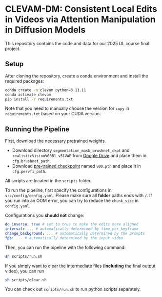 # CLEVAM-DM: Consistent Local Edits in Videos via Attention Manipulation in Diffusion Models

This repository contains the code and data for our 2025 DL course final project.

## Setup

After cloning the repository, create a conda environment and install the required packages:

```bash
conda create -n clevam python=3.11.11
conda activate clevam
pip install -r requirements.txt
```

Note that you need to manually choose the version for `cupy` in `requirements.txt` based on your CUDA version.

## Running the Pipeline

First, download the necessary pretrained weights.

- Download directory `segmentation_mask_brushnet_ckpt` and `realisticVisionV60B1_v51VAE` from [Google Drive](https://drive.google.com/drive/folders/1fqmS1CEOvXCxNWFrsSYd_jHYXxrydh1n) and place them in `cfg.brushnet_path`.
- Download [pre-trained checkpoint](https://huggingface.co/Mulns/PerVFI-v1-0/tree/main/PerVFI) named `v00.pth` and place it in `cfg.pervfi_path`.

All scripts are located in the `scripts` folder.

To run the pipeline, first specify the configurations in `src/config/config.yaml`. Please make sure all **folder** paths ends with `/`.
If you run into an OOM error, you can try to reduce the `chunk_size` in `config.yaml`.

Configurations you **should not** change:
```yaml
do_inverse: true # set to true to make the edits more aligned
interval: ... # automatically determined by time_per_keyframe
change_background: ... # automatically determined by the prompts
fps: ... # automatically determined by the input video
```

Then, you can run the pipeline with the following command:

```bash
sh scripts/run.sh
```

If you simply want to clear the intermediate files (**including** the final output video), you can run

```bash
sh scripts/clear.sh
```

You can check out `scripts/run.sh` to run python scripts separately.
